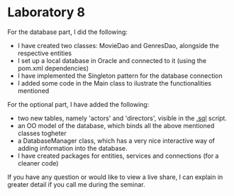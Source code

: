 <h1>Laboratory 8</h1>

For the database part, I did the following:
<ul>
    <li>I have created two classes: MovieDao and GenresDao, alongside the respective entities</li>
    <li>I set up a local database in Oracle and connected to it (using the pom.xml dependencies)</li>
    <li>I have implemented the Singleton pattern for the database connection</li>
    <li>I added some code in the Main class to ilustrate the functionalities mentioned</li>
</ul>

For the optional part, I have added the following:
<ul>
    <li>two new tables, namely 'actors' and 'directors', visible in the <a href="https://github.com/adipeterca/Laborator-PA/blob/main/Lab8/database_script.sql">.sql</a> script.</li>
    <li>an OO model of the database, which binds all the above mentioned classes togheter</li>
    <li>a DatabaseManager class, which has a very nice interactive way of adding information into the database.</li>
    <li>I have created packages for entities, services and connections (for a cleaner code)</li>
</ul>

If you have any question or would like to view a live share, I can explain in greater detail if you call me during the seminar.